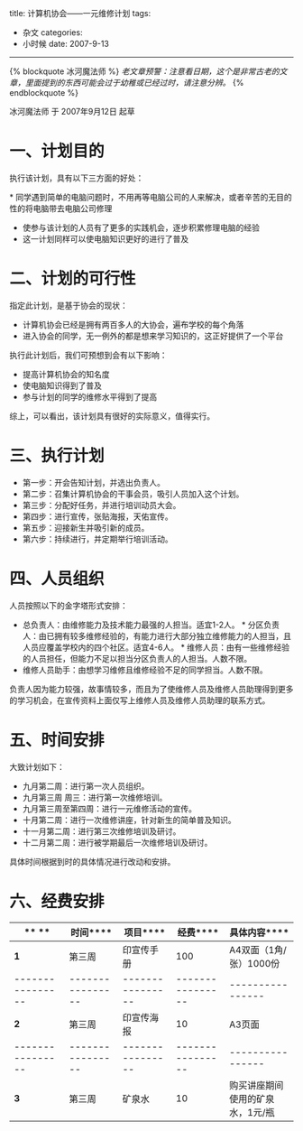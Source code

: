 title: 计算机协会——一元维修计划
tags:
- 杂文
categories:
- 小时候
date: 2007-9-13
---

{% blockquote 冰河魔法师 %}
*老文章预警：注意看日期，这个是非常古老的文章，里面提到的东西可能会过于幼稚或已经过时，请注意分辨。*
{% endblockquote %}

冰河魔法师 于 2007年9月12日 起草

一、计划目的
====================

执行该计划，具有以下三方面的好处：

* 同学遇到简单的电脑问题时，不用再等电脑公司的人来解决，或者辛苦的无目的性的将电脑带去电脑公司修理
* 使参与该计划的人员有了更多的实践机会，逐步积累修理电脑的经验
* 这一计划同样可以使电脑知识更好的进行了普及

二、计划的可行性
========================

指定此计划，是基于协会的现状：

* 计算机协会已经是拥有两百多人的大协会，遍布学校的每个角落
* 进入协会的同学，无一例外的都是想来学习知识的，这正好提供了一个平台

执行此计划后，我们可预想到会有以下影响：

* 提高计算机协会的知名度
* 使电脑知识得到了普及
* 参与计划的同学的维修水平得到了提高

综上，可以看出，该计划具有很好的实际意义，值得实行。

三、执行计划
====================

* 第一步：开会告知计划，并选出负责人。
* 第二步：召集计算机协会的干事会员，吸引人员加入这个计划。
* 第三步：分配好任务，并进行培训动员大会。
* 第四步：进行宣传，张贴海报，天佑宣传。
* 第五步：迎接新生并吸引新的成员。
* 第六步：持续进行，并定期举行培训活动。

四、人员组织
====================

人员按照以下的金字塔形式安排：

* 总负责人：由维修能力及技术能力最强的人担当。适宜1-2人。
* 分区负责人：由已拥有较多维修经验的，有能力进行大部分独立维修能力的人担当，且人员应覆盖学校内的四个社区。适宜4-6人。
* 维修人员：由有一些维修经验的人员担任，但能力不足以担当分区负责人的人担当。人数不限。
* 维修人员助手：由想学习维修且维修经验不足的同学担当。人数不限。

负责人因为能力较强，故事情较多，而且为了使维修人员及维修人员助理得到更多的学习机会，在宣传资料上面仅写上维修人员及维修人员助理的联系方式。

五、时间安排
====================

大致计划如下：

* 九月第二周：进行第一次人员组织。
* 九月第三周 周三：进行第一次维修培训。
* 九月第三周至第四周：进行一元维修活动的宣传。
* 十月第二周：进行一次维修讲座，针对新生的简单普及知识。
* 十一月第二周：进行第三次维修培训及研讨。
* 十二月第二周：进行被学期最后一次维修培训及研讨。

具体时间根据到时的具体情况进行改动和安排。

六、经费安排
====================

| ** **          | **时间******   | **项目******   | **经费******   | **具体内容****** |
|----------------|----------------|----------------|----------------|----------------|
| **1**          | 第三周         | 印宣传手册     | 100            | A4双面（1角/张）1000份 |
|----------------|----------------|----------------|----------------|----------------|
| **2**          | 第三周         | 印宣传海报     | 10             | A3页面         |
|----------------|----------------|----------------|----------------|----------------|
| **3**          | 第三周         | 矿泉水         | 10             | 购买讲座期间使用的矿泉水，1元/瓶 |

